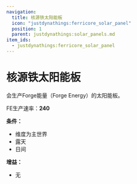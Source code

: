 ```yaml
---
navigation:
  title: 核源铁太阳能板
  icon: "justdynathings:ferricore_solar_panel"
  position: 1
  parent: justdynathings:solar_panels.md
item_ids:
  - justdynathings:ferricore_solar_panel
---
```


# 核源铁太阳能板

会生产Forge能量（Forge Energy）的太阳能板。

FE生产速率：**240**

**条件：**
- 维度为主世界
- 露天
- 日间

**增益：**
- 无

<BlockImage id="justdynathings:ferricore_solar_panel" scale="4.0"/>

<Recipe id="justdynathings:ferricore_solar_panel" />